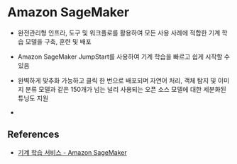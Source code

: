 # Amazon SageMaker
- 완전관리형 인프라, 도구 및 워크플로를 활용하여 모든 사용 사례에 적합한 기계 학습 모델을 구축, 훈련 및 배포

- Amazon SageMaker JumpStart를 사용하여 기계 학습을 빠르고 쉽게 시작할 수 있음
- 완벽하게 맞추화 가능하고 클릭 한 번으로 배포되며 자연어 처리, 객체 탐지 및 이미지 분류 모델과 같은 150개가 넘는 널리 사용되는 오픈 소스 모델에 대한 세분화된 튜닝도 지원
- 


## References
- [기계 학습 서비스 - Amazon SageMaker](https://aws.amazon.com/ko/pm/sagemaker/?gclid=EAIaIQobChMI5YD09eHNhwMVrOgWBR33_jfNEAAYASAAEgJUI_D_BwE&trk=83e980bd-feef-4dc8-827c-21089d3b5592&sc_channel=ps&ef_id=EAIaIQobChMI5YD09eHNhwMVrOgWBR33_jfNEAAYASAAEgJUI_D_BwE:G:s&s_kwcid=AL!4422!3!532438441650!e!!g!!amazon%20sagemaker!11549845637!116491972070)